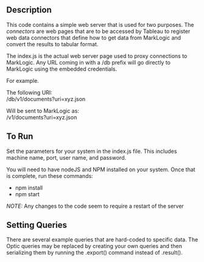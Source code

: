## Description
This code contains a simple web server that is used for two purposes.  The *connectors* are web pages that are to be accessed by Tableau to register web data connectors that define how to get data from MarkLogic and convert the results to tabular format.

The index.js is the actual web server page used to proxy connections to MarkLogic.  Any URL coming in with a /db prefix will go directly to MarkLogic using the embedded credentials.

For example.

The following URI:  
/db/v1/documents?uri=xyz.json

Will be sent to MarkLogic as:  
/v1/documents?uri=xyz.json

## To Run
Set the parameters for your system in the index.js file.   This includes machine name, port, user name, and password.

You will need to have nodeJS and NPM installed on your system.  Once that is complete, run these commands:
* npm install
* npm start


_NOTE:_ Any changes to the code seem to require a restart of the server

## Setting Queries
There are several example queries that are hard-coded to specific data.  The Optic queries may be replaced by creating your own queries and then serializing them by running the .export() command instead of .result().  